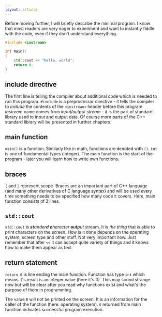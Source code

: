 ```yaml
---
layout: article
---
```


Before moving further, I will briefly describe the minimal program. I know that most readers are very eager to experiment and want to instantly fiddle with the code, even if they don't understand everything.

```c++
#include <iostream>
 
int main()
{
	std::cout << "hello, world";
	return 0;
}
```

## include directive

The first line is telling the compiler about additional code which is needed to run this program. `#include` is a preprocessor directive - it tells the compiler to *include* the contents of the `<iostream>` header before this program. *iostream* name comes from *input/output stream* - it is the part of standard library used to input and output data. Of course more parts of the C++ standard library will be presented in further chapters.

## main function

`main()` is a function. Similarly like in math, functions are denoted with `()`. `int` is one of fundamental types (integer). The main function is the start of the program - later you will learn how to write own functions.

## braces

`{` and `}` represent scope. Braces are an important part of C++ language (and many other derivatives of C language syntax) and will be used every time something needs to be specified how many code it covers. Here, main function consists of 2 lines.

## `std::cout`

`std::cout` is ***st**andar****d*** ***c**haracter **out**put* stream. It is *the thing* that is able to print characters on the screen. How is it done depends on the operating system, screen type and other stuff. Not very important now. Just remember that after `<<` it can accept quite variety of things and it knows how to make them appear as text.

## return statement

`return 0` is line ending the main function. Function has type `int` which means it's result is an integer value (here it's 0). This may sound strange now but will be clear after you read why functions exist and what's the purpose of them in programming.

The value `0` will not be printed on the screen. It is an information for the caller of the function (here: operating system). `0` returned from main function indicates successful program execution.
